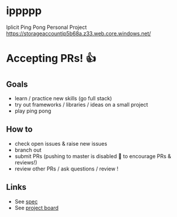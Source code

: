 # ippppp
Iplicit Ping Pong Personal Project
https://storageaccountip5b68a.z33.web.core.windows.net/

# Accepting PRs! 👍


## Goals
 * learn / practice new skills (go full stack)
 * try out frameworks / libraries / ideas on a small project
 * play ping pong


## How to
 * check open issues & raise new issues
 * branch out
 * submit PRs (pushing to master is disabled 🙈 to encourage PRs & reviews!)
 * review other PRs / ask questions / review !


## Links
* See [spec](spec.md)
* See [project board](https://github.com/cri5ti/ippppp/projects/1)
